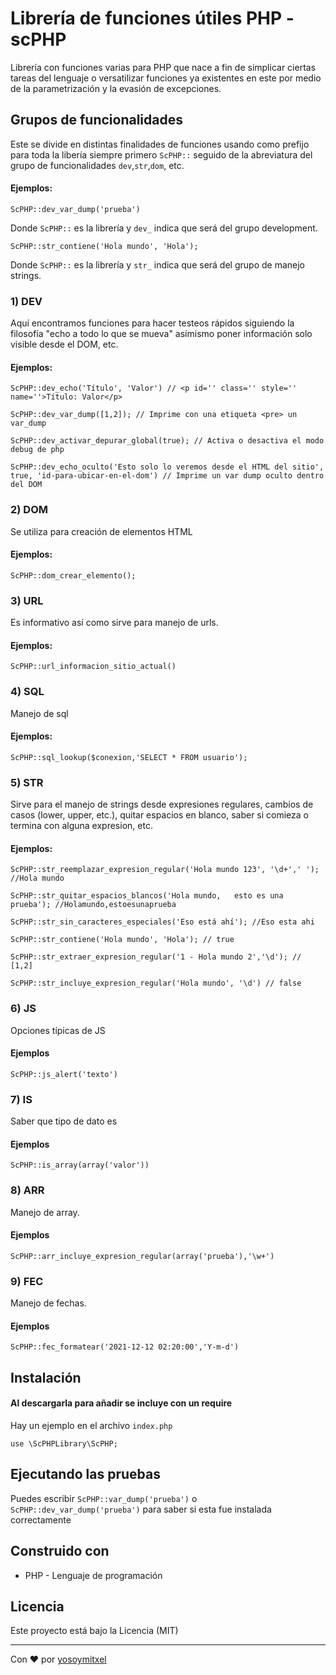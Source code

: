 # Librería de funciones útiles PHP - scPHP

Librería con funciones varias para PHP que nace a fin de simplicar ciertas tareas del lenguaje o versatilizar funciones ya existentes en este por medio de la parametrización y la evasión de excepciones.

## Grupos de funcionalidades

Este se divide en distintas finalidades de funciones usando como prefijo para toda la libería siempre primero `ScPHP::` seguido de la abreviatura del grupo de funcionalidades `dev`,`str`,`dom`, etc.

#### Ejemplos:
```
ScPHP::dev_var_dump('prueba')
```
Donde `ScPHP::` es la librería y `dev_` indica que será del grupo development.
```
ScPHP::str_contiene('Hola mundo', 'Hola');
```
Donde `ScPHP::` es la librería y `str_` indica que será del grupo de manejo strings.

### 1) DEV
Aquí encontramos funciones para hacer testeos rápidos siguiendo la filosofía "echo a todo lo que se mueva" asímismo poner información solo visible desde el DOM, etc.

#### Ejemplos:

```
ScPHP::dev_echo('Título', 'Valor') // <p id='' class='' style='' name=''>Título: Valor</p>

ScPHP::dev_var_dump([1,2]); // Imprime con una etiqueta <pre> un var_dump

ScPHP::dev_activar_depurar_global(true); // Activa o desactiva el modo debug de php

ScPHP::dev_echo_oculto('Esto solo lo veremos desde el HTML del sitio', true, 'id-para-ubicar-en-el-dom') // Imprime un var dump oculto dentro del DOM
```

### 2) DOM
Se utiliza para creación de elementos HTML

#### Ejemplos:
```
ScPHP::dom_crear_elemento();
```

### 3) URL
Es informativo así como sirve para manejo de urls.

#### Ejemplos:
```
ScPHP::url_informacion_sitio_actual()
```

### 4) SQL
Manejo de sql 

#### Ejemplos:
```
ScPHP::sql_lookup($conexion,'SELECT * FROM usuario');
```

### 5) STR
Sirve para el manejo de strings desde expresiones regulares, cambios de casos (lower, upper, etc.), quitar espacios en blanco, saber si comieza o termina con alguna expresion, etc.

#### Ejemplos:
```
ScPHP::str_reemplazar_expresion_regular('Hola mundo 123', '\d+',' '); //Hola mundo 

ScPHP::str_quitar_espacios_blancos('Hola mundo,   esto es una      prueba'); //Holamundo,estoesunaprueba

ScPHP::str_sin_caracteres_especiales('Eso está ahí'); //Eso esta ahi

ScPHP::str_contiene('Hola mundo', 'Hola'); // true

ScPHP::str_extraer_expresion_regular('1 - Hola mundo 2','\d'); // [1,2]

ScPHP::str_incluye_expresion_regular('Hola mundo', '\d') // false
```

### 6) JS
Opciones típicas de JS

#### Ejemplos

```
ScPHP::js_alert('texto')
```
### 7) IS
Saber que tipo de dato es

#### Ejemplos

```
ScPHP::is_array(array('valor'))
```

### 8) ARR
Manejo de array.

#### Ejemplos

```
ScPHP::arr_incluye_expresion_regular(array('prueba'),'\w+')
```
### 9) FEC
Manejo de fechas.

#### Ejemplos

```
ScPHP::fec_formatear('2021-12-12 02:20:00','Y-m-d')
```

## Instalación 
#### Al descargarla para añadir se incluye con un require

Hay un ejemplo en el archivo ```index.php```

```
use \ScPHPLibrary\ScPHP;
```

## Ejecutando las pruebas

Puedes escribir `ScPHP::var_dump('prueba')` o `ScPHP::dev_var_dump('prueba')` para saber si esta fue instalada correctamente

## Construido con 

* PHP - Lenguaje de programación

## Licencia 

Este proyecto está bajo la Licencia (MIT) 


---
Con ❤️ por [yosoymitxel](https://github.com/yosoymitxel)

